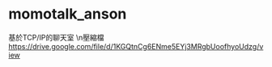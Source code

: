 # momotalk_anson
基於TCP/IP的聊天室
\n壓縮檔
https://drive.google.com/file/d/1KGQtnCg6ENme5EYj3MRgbUoofhyoUdzg/view 
